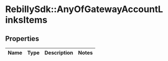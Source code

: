 # RebillySdk::AnyOfGatewayAccountLinksItems

## Properties
Name | Type | Description | Notes
------------ | ------------- | ------------- | -------------

